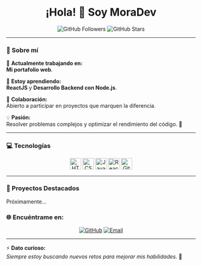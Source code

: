 <h1 align="center">¡Hola! 👋 Soy MoraDev</h1>
<p align="center">
  <img src="https://img.shields.io/github/followers/Morales71?style=social" alt="GitHub Followers">
  <img src="https://img.shields.io/github/stars/Morales71?style=social" alt="GitHub Stars">
</p>

---

### 🌟 Sobre mí
🌱 **Actualmente trabajando en:**  
**Mi portafolio web**.  

📘 **Estoy aprendiendo:**  
**ReactJS** y **Desarrollo Backend con Node.js**.

🤝 **Colaboración:**  
Abierto a participar en proyectos que marquen la diferencia.

💡 **Pasión:**  
Resolver problemas complejos y optimizar el rendimiento del código. 🚀

---

### 💻 Tecnologías
<p align="center">
  <img src="https://img.shields.io/badge/HTML5-E34F26?style=for-the-badge&logo=html5&logoColor=white" alt="HTML5" height="30px">
  <img src="https://img.shields.io/badge/CSS3-1572B6?style=for-the-badge&logo=css3&logoColor=white" alt="CSS3" height="30px">
  <img src="https://img.shields.io/badge/JavaScript-F7DF1E?style=for-the-badge&logo=javascript&logoColor=black" alt="JavaScript" height="30px">
  <img src="https://img.shields.io/badge/React-61DAFB?style=for-the-badge&logo=react&logoColor=black" alt="React" height="30px">
  <img src="https://img.shields.io/badge/Git-F05032?style=for-the-badge&logo=git&logoColor=white" alt="Git" height="30px">
</p>


---

### 📂 Proyectos Destacados
Próximamente...

### 🌐 Encuéntrame en:
<p align="center">
  <a href="https://github.com/Morales71"><img src="https://img.shields.io/badge/GitHub-%2312100E.svg?style=for-the-badge&logo=github&logoColor=white" alt="GitHub"></a>
  <a href="mailto:jhotinmoralesvargas83@gmail.com"><img src="https://img.shields.io/badge/Gmail-D14836?style=for-the-badge&logo=gmail&logoColor=white" alt="Email"></a>
</p>

---

⚡ **Dato curioso:**  
_Siempre estoy buscando nuevos retos para mejorar mis habilidades._ 💪
